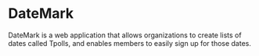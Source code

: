 # DateMark
DateMark is a web application that allows organizations to create lists of dates called Tpolls, and enables members to easily sign up for those dates.
